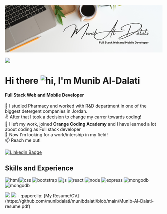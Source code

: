 
![Full Stack Web and Mobile Developer](https://github.com/munibdalati/munibdalati/blob/main/Banner.png)

![](https://komarev.com/ghpvc/?username=munibdalati&style=for-the-badge)


# Hi there <img src="https://user-images.githubusercontent.com/1303154/88677602-1635ba80-d120-11ea-84d8-d263ba5fc3c0.gif" width="28px" height="28px" alt="hi">, I'm Munib Al-Dalati
#### Full Stack Web and Mobile Developer

👀 I studied Pharmacy and worked with R&D department in one of the biggest detergent companies in Jordan. <br />
:v:	After that I took a decision to change my carrer towards coding! <br />
🌱 I left my work, joined **Orange Coding Academy** and I have learned a lot about coding as Full stack developer  <br />
💞️ Now I'm looking for a work/intership in my field! <br />
📫 Reach me out! <br />
<br />
 [![Linkedin Badge](https://img.shields.io/badge/-Munib-0e76a8?style=flat&labelColor=0e76a8&logo=linkedin&logoColor=white)](https://www.linkedin.com/in/munib-dalati/)

## Skills and Experience

<img src='https://img.shields.io/badge/HTML5-E34F26?style=for-the-badge&logo=html5&logoColor=white' alt='html' height='40'><img src='https://img.shields.io/badge/CSS3-1572B6?style=for-the-badge&logo=css3&logoColor=white' alt='css' height='40'>
<img src='https://img.shields.io/badge/Bootstrap-563D7C?style=for-the-badge&logo=bootstrap&logoColor=white' alt='bootstrap' height='40'>
<img src='https://img.shields.io/badge/JavaScript-323330?style=for-the-badge&logo=javascript&logoColor=F7DF1E' alt='js' height='40'>
<img src='https://img.shields.io/badge/React-20232A?style=for-the-badge&logo=react&logoColor=61DAFB' alt='react' height='40'>
<img src='https://img.shields.io/badge/Node.js-339933?style=for-the-badge&logo=nodedotjs&logoColor=white' alt='node' height='40'>
<img src='https://img.shields.io/badge/Express.js-000000?style=for-the-badge&logo=express&logoColor=white' alt='express' height='40'>
<img src='https://img.shields.io/badge/MongoDB-4EA94B?style=for-the-badge&logo=mongodb&logoColor=white' alt='mongodb' height='40'>
<img src='https://img.shields.io/badge/Figma-F24E1E?style=for-the-badge&logo=figma&logoColor=white' alt='mongodb' height='40'>

<img  src="https://github-readme-stats.vercel.app/api/top-langs/?username=munibdalati&layout=compact"/>
<img src="https://github-readme-stats.vercel.app/api?username=munibdalati&show_icons=true&theme=radical"/>
- :paperclip: [My Resume/CV](https://github.com/munibdalati/munibdalati/blob/main/Munib-Al-Dalati-resume.pdf)









